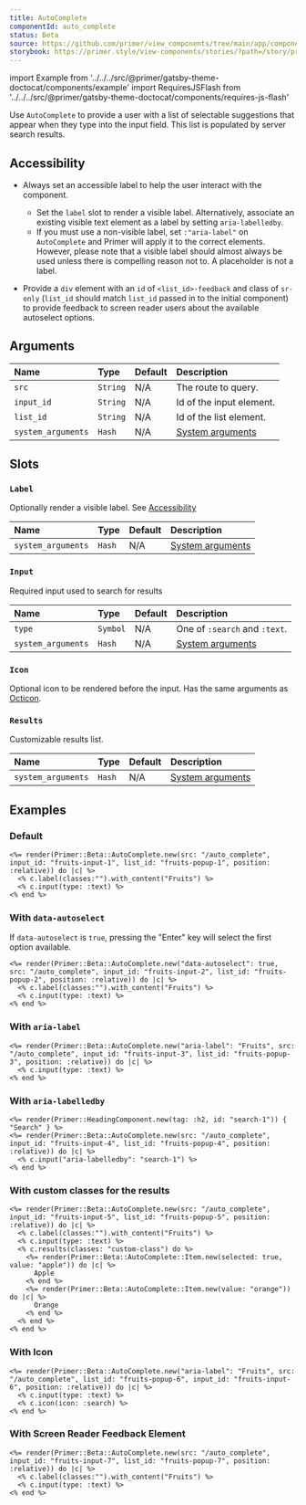 ```yaml
---
title: AutoComplete
componentId: auto_complete
status: Beta
source: https://github.com/primer/view_components/tree/main/app/components/primer/beta/auto_complete.rb
storybook: https://primer.style/view-components/stories/?path=/story/primer-beta-auto-complete
---
```


import Example from '../../../src/@primer/gatsby-theme-doctocat/components/example'
import RequiresJSFlash from '../../../src/@primer/gatsby-theme-doctocat/components/requires-js-flash'

<RequiresJSFlash />

<!-- Warning: AUTO-GENERATED file, do not edit. Add code comments to your Ruby instead <3 -->

Use `AutoComplete` to provide a user with a list of selectable suggestions that appear when they type into the
input field. This list is populated by server search results.

## Accessibility

* Always set an accessible label to help the user interact with the component.

  * Set the `label` slot to render a visible label. Alternatively, associate an existing visible text element
as a label by setting `aria-labelledby`.
  * If you must use a non-visible label, set `:"aria-label"` on `AutoComplete` and Primer
will apply it to the correct elements. However, please note that a visible label should almost
always be used unless there is compelling reason not to. A placeholder is not a label.

* Provide a `div` element with an `id` of `<list_id>-feedback` and class of `sr-only` (`list_id` should match `list_id` passed in to the initial component) to provide feedback to screen reader users about the available autoselect options.

## Arguments

| Name | Type | Default | Description |
| :- | :- | :- | :- |
| `src` | `String` | N/A | The route to query. |
| `input_id` | `String` | N/A | Id of the input element. |
| `list_id` | `String` | N/A | Id of the list element. |
| `system_arguments` | `Hash` | N/A | [System arguments](/system-arguments) |

## Slots

### `Label`

Optionally render a visible label. See [Accessibility](#accessibility)

| Name | Type | Default | Description |
| :- | :- | :- | :- |
| `system_arguments` | `Hash` | N/A | [System arguments](/system-arguments) |

### `Input`

Required input used to search for results

| Name | Type | Default | Description |
| :- | :- | :- | :- |
| `type` | `Symbol` | N/A | One of `:search` and `:text`. |
| `system_arguments` | `Hash` | N/A | [System arguments](/system-arguments) |

### `Icon`

Optional icon to be rendered before the input. Has the same arguments as [Octicon](/components/octicon).

### `Results`

Customizable results list.

| Name | Type | Default | Description |
| :- | :- | :- | :- |
| `system_arguments` | `Hash` | N/A | [System arguments](/system-arguments) |

## Examples

### Default

<Example src="<label for='fruits-input-1' data-view-component='true'>Fruits</label><auto-complete src='/auto_complete' for='fruits-popup-1' data-view-component='true' class='position-relative'>  <input id='fruits-input-1' name='fruits-input-1' type='text' data-view-component='true' class='form-control' />  <ul id='fruits-popup-1' data-view-component='true' class='autocomplete-results'></ul></auto-complete>" />

```erb
<%= render(Primer::Beta::AutoComplete.new(src: "/auto_complete", input_id: "fruits-input-1", list_id: "fruits-popup-1", position: :relative)) do |c| %>
  <% c.label(classes:"").with_content("Fruits") %>
  <% c.input(type: :text) %>
<% end %>
```

### With `data-autoselect`

If `data-autoselect` is `true`, pressing the "Enter" key will select the first option available.

<Example src="<label for='fruits-input-2' data-view-component='true'>Fruits</label><auto-complete data-autoselect='true' src='/auto_complete' for='fruits-popup-2' data-view-component='true' class='position-relative'>  <input id='fruits-input-2' name='fruits-input-2' type='text' data-view-component='true' class='form-control' />  <ul id='fruits-popup-2' data-view-component='true' class='autocomplete-results'></ul></auto-complete>" />

```erb
<%= render(Primer::Beta::AutoComplete.new("data-autoselect": true, src: "/auto_complete", input_id: "fruits-input-2", list_id: "fruits-popup-2", position: :relative)) do |c| %>
  <% c.label(classes:"").with_content("Fruits") %>
  <% c.input(type: :text) %>
<% end %>
```

### With `aria-label`

<Example src="<auto-complete src='/auto_complete' for='fruits-popup-3' data-view-component='true' class='position-relative'>  <input id='fruits-input-3' name='fruits-input-3' aria-label='Fruits' type='text' data-view-component='true' class='form-control' />  <ul id='fruits-popup-3' aria-label='Fruits' data-view-component='true' class='autocomplete-results'></ul></auto-complete>" />

```erb
<%= render(Primer::Beta::AutoComplete.new("aria-label": "Fruits", src: "/auto_complete", input_id: "fruits-input-3", list_id: "fruits-popup-3", position: :relative)) do |c| %>
  <% c.input(type: :text) %>
<% end %>
```

### With `aria-labelledby`

<Example src="<h2 id='search-1' data-view-component='true'>Search</h2><auto-complete src='/auto_complete' for='fruits-popup-4' data-view-component='true' class='position-relative'>  <input id='fruits-input-4' name='fruits-input-4' aria-labelledby='search-1' type='text' data-view-component='true' class='form-control' />  <ul id='fruits-popup-4' data-view-component='true' class='autocomplete-results'></ul></auto-complete>" />

```erb
<%= render(Primer::HeadingComponent.new(tag: :h2, id: "search-1")) { "Search" } %>
<%= render(Primer::Beta::AutoComplete.new(src: "/auto_complete", input_id: "fruits-input-4", list_id: "fruits-popup-4", position: :relative)) do |c| %>
  <% c.input("aria-labelledby": "search-1") %>
<% end %>
```

### With custom classes for the results

<Example src="<label for='fruits-input-5' data-view-component='true'>Fruits</label><auto-complete src='/auto_complete' for='fruits-popup-5' data-view-component='true' class='position-relative'>  <input id='fruits-input-5' name='fruits-input-5' type='text' data-view-component='true' class='form-control' />  <ul id='fruits-popup-5' data-view-component='true' class='autocomplete-results custom-class'>    <li role='option' data-autocomplete-value='apple' aria-selected='true' data-view-component='true' class='autocomplete-item'>      Apple</li>    <li role='option' data-autocomplete-value='orange' data-view-component='true' class='autocomplete-item'>      Orange</li></ul></auto-complete>" />

```erb
<%= render(Primer::Beta::AutoComplete.new(src: "/auto_complete", input_id: "fruits-input-5", list_id: "fruits-popup-5", position: :relative)) do |c| %>
  <% c.label(classes:"").with_content("Fruits") %>
  <% c.input(type: :text) %>
  <% c.results(classes: "custom-class") do %>
    <%= render(Primer::Beta::AutoComplete::Item.new(selected: true, value: "apple")) do |c| %>
      Apple
    <% end %>
    <%= render(Primer::Beta::AutoComplete::Item.new(value: "orange")) do |c| %>
      Orange
    <% end %>
  <% end %>
<% end %>
```

### With Icon

<Example src="<auto-complete src='/auto_complete' for='fruits-popup-6' data-view-component='true' class='position-relative'>    <label for='fruits-input-6'>        <span class='sr-only'>Fruits</span>      <svg aria-hidden='true' height='16' viewBox='0 0 16 16' version='1.1' width='16' data-view-component='true' class='octicon octicon-search'>    <path fill-rule='evenodd' d='M11.5 7a4.499 4.499 0 11-8.998 0A4.499 4.499 0 0111.5 7zm-.82 4.74a6 6 0 111.06-1.06l3.04 3.04a.75.75 0 11-1.06 1.06l-3.04-3.04z'></path></svg>    </label>  <input id='fruits-input-6' name='fruits-input-6' aria-label='Fruits' type='text' data-view-component='true' class='form-control' />  <ul id='fruits-popup-6' aria-label='Fruits' data-view-component='true' class='autocomplete-results'></ul></auto-complete>" />

```erb
<%= render(Primer::Beta::AutoComplete.new("aria-label": "Fruits", src: "/auto_complete", list_id: "fruits-popup-6", input_id: "fruits-input-6", position: :relative)) do |c| %>
  <% c.input(type: :text) %>
  <% c.icon(icon: :search) %>
<% end %>
```

### With Screen Reader Feedback Element

<Example src="<label for='fruits-input-7' data-view-component='true'>Fruits</label><auto-complete src='/auto_complete' for='fruits-popup-7' data-view-component='true' class='position-relative'>  <input id='fruits-input-7' name='fruits-input-7' type='text' data-view-component='true' class='form-control' />  <ul id='fruits-popup-7' data-view-component='true' class='autocomplete-results'></ul></auto-complete>" />

```erb
<%= render(Primer::Beta::AutoComplete.new(src: "/auto_complete", input_id: "fruits-input-7", list_id: "fruits-popup-7", position: :relative)) do |c| %>
  <% c.label(classes:"").with_content("Fruits") %>
  <% c.input(type: :text) %>
<% end %>
```
